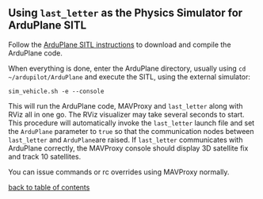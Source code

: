 ## Using `last_letter` as the Physics Simulator for ArduPlane SITL

Follow the [ArduPlane SITL instructions](http://dev.ardupilot.com/wiki/setting-up-sitl-on-linux/) to download and compile the ArduPlane code.

When everything is done, enter the ArduPlane directory, usually using `cd ~/ardupilot/ArduPlane`
and execute the SITL, using the external simulator:
```
sim_vehicle.sh -e --console
```

This will run the ArduPlane code, MAVProxy and `last_letter` along with RViz all in one go. The RViz visualizer may take several seconds to start.
This procedure will automatically invoke the `last_letter` launch file and set the `ArduPlane` parameter to `true` so that the communication nodes between `last_letter` and `ArduPlane`are raised.
If `last_letter` communicates with ArduPlane correctly, the MAVProxy console should display 3D satellite fix and track 10 satellites.

You can issue commands or rc overrides using MAVProxy normally.

[back to table of contents](../../../README.md)